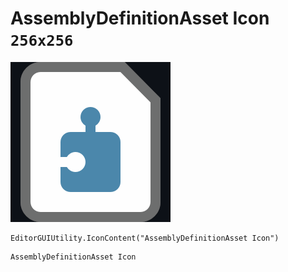 # AssemblyDefinitionAsset Icon `256x256`
<img src="/img/AssemblyDefinitionAsset%20Icon.png" width=256 height=256>

``` CSharp
EditorGUIUtility.IconContent("AssemblyDefinitionAsset Icon")
```
```
AssemblyDefinitionAsset Icon
```
